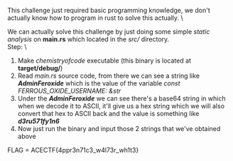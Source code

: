 This challenge just required basic programming knowledge, we don't actually know how to program in rust to solve this actually. \

We can actually solve this challenge by just doing some simple _static analysis_ on **main.rs** which located in the _src/_ directory. \
Step: \
1. Make _chemistryofcode_ executable (this binary is located at __target/debug/__)
2. Read _main.rs_ source code, from there we can see a string like _**AdminFeroxide**_ which is the value of the variable _const FERROUS_OXIDE_USERNAME: &str_
3. Under the _**AdminFeroxide**_ we can see there's a base64 string in which when we decode it to ASCII, it'll give us a hex string which we will also convert that hex to ASCII back and the value is something like _**d3ru571fy1n6**_
4. Now just run the binary and input those 2 strings that we've obtained above

FLAG = ACECTF{4ppr3n71c3_w4l73r_wh1t3}
